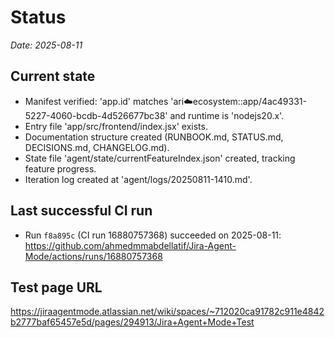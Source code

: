 # Status

_Date: 2025-08-11_

## Current state

- Manifest verified: 'app.id' matches 'ari:cloud:ecosystem::app/4ac49331-5227-4060-bcdb-4d526677bc38' and runtime is 'nodejs20.x'.
- Entry file 'app/src/frontend/index.jsx' exists.
- Documentation structure created (RUNBOOK.md, STATUS.md, DECISIONS.md, CHANGELOG.md).
- State file 'agent/state/currentFeatureIndex.json' created, tracking feature progress.
- Iteration log created at 'agent/logs/20250811-1410.md'.

## Last successful CI run

- Run `f8a895c` (CI run 16880757368) succeeded on 2025-08-11: https://github.com/ahmedmmabdellatif/Jira-Agent-Mode/actions/runs/16880757368

## Test page URL

https://jiraagentmode.atlassian.net/wiki/spaces/~712020ca91782c911e4842b2777baf65457e5d/pages/294913/Jira+Agent+Mode+Test
